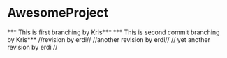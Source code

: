 # AwesomeProject

*** This is first branching by Kris***
*** This is second commit branching by Kris***
//revision by erdi//
//another revision by erdi//
// yet another revision by erdi //
